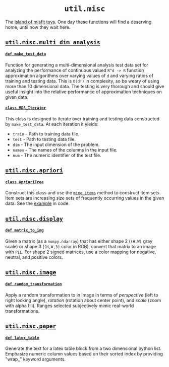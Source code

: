 <h1 align="center"><code>util.misc</code></h1>

The [island of misfit toys](https://www.youtube.com/watch?v=Gr6GbKciNCY). One day these functions will find a deserving home, until now they wait here.

## [`util.misc.multi_dim_analysis`](multi_dim_analysis.py)

#### [`def make_test_data`](multi_dim_analysis.py#L152)

Function for generating a multi-dimensional analysis test data set for analyzing the performance of continuous valued `R^d -> R` function approximation algorithms over varying values of `d` and varying ratios of training and testing data. This is `O(d!)` in complexity, so be weary of using more than 10 dimensional data. The testing is very thorough and should give useful insight into the relative performance of approximation techniques on given data.

#### [`class MDA_Iterator`](multi_dim_analysis.py#L25)

This class is designed to iterate over training and testing data constructed by `make_test_data`. At each iteration it yields:
  - `train` - Path to training data file.
  - `test`  - Path to testing data file.
  - `dim`   - The input dimension of the problem.
  - `names` - The names of the columns in the input file.
  - `num`   - The numeric identifier of the test file.


## [`util.misc.apriori`](apriori.py)

#### [`class AprioriTree`](apriori.py#L17)

Construct this class and use the [`mine_items`](apriori.py#L132) method to construct item sets. Item sets are increasing size sets of frequently occurring values in the given data. See the [example](apriori.py#L180) in code.


## [`util.misc.display`](display.py)

#### [`def matrix_to_img`](display.py#L9)

Given a matrix (as a `numpy.ndarray`) that has either shape 2 (`(H,W)` gray scale) or shape 3 (`(H,W,3)` color in RGB), convert that matrix to an image with [`PIL`](https://pillow.readthedocs.io/en/stable/). For shape 2 signed matrices, use a color mapping for negative, neutral, and positive colors.

## [`util.misc.image`](image.py)

#### [`def random_transformation`](image.py#L58)

Apply a random transformation to in image in terms of *perspective* (left to right looking angle), *rotation* (rotation about center point), and *scale* (zoom with alpha fill). Ranges selected subjectively mimic real-world transformations.

## [`util.misc.paper`](paper.py)

#### [`def latex_table`](paper.py#L39)

Generate the text for a latex table block from a two dimensional python list. Emphasize numeric column values based on their sorted index by providing "wrap_" keyword arguments.
